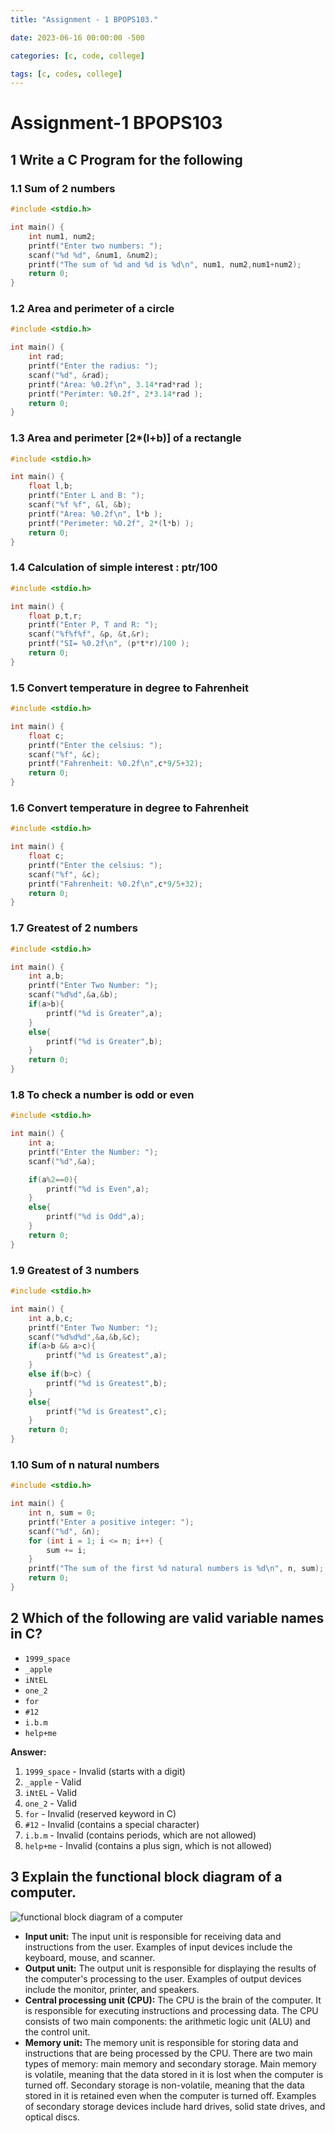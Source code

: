 ```yaml
---
title: "Assignment - 1 BPOPS103."

date: 2023-06-16 00:00:00 -500

categories: [c, code, college]

tags: [c, codes, college]
---
```

# Assignment-1 BPOPS103

## 1 Write a C Program for the following

### 1.1 Sum of 2 numbers

```c
#include <stdio.h>

int main() {
    int num1, num2;
    printf("Enter two numbers: ");
    scanf("%d %d", &num1, &num2);
    printf("The sum of %d and %d is %d\n", num1, num2,num1+num2);
    return 0;
}
```

### 1.2 Area and perimeter of a circle

```c
#include <stdio.h>

int main() {
    int rad;
    printf("Enter the radius: ");
    scanf("%d", &rad);
    printf("Area: %0.2f\n", 3.14*rad*rad );
    printf("Perimter: %0.2f", 2*3.14*rad );
    return 0;
}
```

### 1.3 Area and perimeter [2*(l+b)] of a rectangle

```c
#include <stdio.h>

int main() {
    float l,b;
    printf("Enter L and B: ");
    scanf("%f %f", &l, &b);
    printf("Area: %0.2f\n", l*b );
    printf("Perimeter: %0.2f", 2*(l*b) );
    return 0;
}
```

### 1.4 Calculation of simple interest : ptr/100

```c
#include <stdio.h>

int main() {
    float p,t,r;
    printf("Enter P, T and R: ");
    scanf("%f%f%f", &p, &t,&r);
    printf("SI= %0.2f\n", (p*t*r)/100 );
    return 0;
}
```

### 1.5 Convert temperature in degree to Fahrenheit

```c
#include <stdio.h>

int main() {
    float c;
    printf("Enter the celsius: ");
    scanf("%f", &c);
    printf("Fahrenheit: %0.2f\n",c*9/5+32);
    return 0;
}
```

### 1.6 Convert temperature in degree to Fahrenheit

```c
#include <stdio.h>

int main() {
    float c;
    printf("Enter the celsius: ");
    scanf("%f", &c);
    printf("Fahrenheit: %0.2f\n",c*9/5+32);
    return 0;
}
```

### 1.7 Greatest of 2 numbers

```c
#include <stdio.h>

int main() {
    int a,b;
    printf("Enter Two Number: ");
    scanf("%d%d",&a,&b);
    if(a>b){
        printf("%d is Greater",a);
    }
    else{
        printf("%d is Greater",b);
    }
    return 0;
}
```

### 1.8 To check a number is odd or even

```c
#include <stdio.h>

int main() {
    int a;
    printf("Enter the Number: ");
    scanf("%d",&a);

    if(a%2==0){
        printf("%d is Even",a);
    }
    else{
        printf("%d is Odd",a);
    }
    return 0;
}
```

### 1.9 Greatest of 3 numbers

```c
#include <stdio.h>

int main() {
    int a,b,c;
    printf("Enter Two Number: ");
    scanf("%d%d%d",&a,&b,&c);
    if(a>b && a>c){
        printf("%d is Greatest",a);
    }
    else if(b>c) {
        printf("%d is Greatest",b);
    }
    else{
        printf("%d is Greatest",c);
    }
    return 0;
}
```

### 1.10 Sum of n natural numbers

```c
#include <stdio.h>

int main() {
    int n, sum = 0;
    printf("Enter a positive integer: ");
    scanf("%d", &n);
    for (int i = 1; i <= n; i++) {
        sum += i;
    }
    printf("The sum of the first %d natural numbers is %d\n", n, sum);
    return 0;
}
```

## 2 Which of the following are valid variable names in C?

* `1999_space`
* `_apple`
* `iNtEL`
* `one_2`
* `for`
* `#12`
* `i.b.m`
* `help+me`

**Answer:**

1. `1999_space` - Invalid (starts with a digit)
2. `_apple` - Valid
3. `iNtEL` - Valid
4. `one_2` - Valid
5. `for` - Invalid (reserved keyword in C)
6. `#12` - Invalid (contains a special character)
7. `i.b.m` - Invalid (contains periods, which are not allowed)
8. `help+me` - Invalid (contains a plus sign, which is not allowed)

## 3 Explain the functional block diagram of a computer.

![functional block diagram of a computer](https://ifsvivek.github.io/host/Assignment/blockDiagram.png)



* **Input unit:** The input unit is responsible for receiving data and instructions from the user. Examples of input devices include the keyboard, mouse, and scanner.
* **Output unit:** The output unit is responsible for displaying the results of the computer's processing to the user. Examples of output devices include the monitor, printer, and speakers.
* **Central processing unit (CPU):** The CPU is the brain of the computer. It is responsible for executing instructions and processing data. The CPU consists of two main components: the arithmetic logic unit (ALU) and the control unit.
* **Memory unit:** The memory unit is responsible for storing data and instructions that are being processed by the CPU. There are two main types of memory: main memory and secondary storage. Main memory is volatile, meaning that the data stored in it is lost when the computer is turned off. Secondary storage is non-volatile, meaning that the data stored in it is retained even when the computer is turned off. Examples of secondary storage devices include hard drives, solid state drives, and optical discs.
